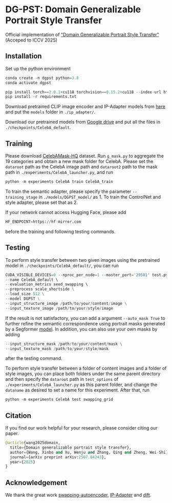 # DG-PST: Domain Generalizable Portrait Style Transfer
Official implementation of ["Domain Generalizable Portrait Style Transfer"](https://arxiv.org/pdf/2507.04243) (Acceped to ICCV 2025)


## Installation
Set up the python environment
``` python
conda create -n dgpst python=3.8
conda activate dgpst

pip install torch==2.0.1+cu118 torchvision==0.15.2+cu118 --index-url https://download.pytorch.org/whl/cu118
pip install -r requirements.txt
```

Download pretrained CLIP image encoder and IP-Adapter models from [here](https://huggingface.co/h94/IP-Adapter/tree/main) and put the ```models``` folder in ```./ip_adapter/```.

Download our pretrained models from [Google drive](https://drive.google.com/drive/folders/1Nj_0tKl-Y76cOnl1BsMqlIBYNlW10TDo?usp=drive_link) and put all the files in ```./checkpoints/CelebA_default```.

## Training

Please download [CelebAMask-HQ](https://github.com/switchablenorms/CelebAMask-HQ) dataset. Run ```g_mask.py``` to aggregate the 19 categories and obtain a new mask folder for CelebA. Please set the ```dataroot``` path as the CelebA image path and ```dataroot2``` path to the mask path in ```./experiments/CelebA_launcher.py```, and run

``` python
python -m experiments CelebA train CelebA_train
```
To train the semantic adapter, please specify the parameter ```--training_stage``` in ```./models/DGPST_model/``` as 1.
To train the ControlNet and style adapter, please set that as 2.


If your network cannot access Hugging Face, please add 
``` python
HF_ENDPOINT=https://hf-mirror.com
```
before the training and following testing commands.

## Testing
To perform style transfer between two given images using the pretrained model in ```./checkpoints/CelebA_default/```, you can run 
``` python
CUDA_VISIBLE_DEVICES=0 --nproc_per_node=1 --master_port='29501' test.py \ 
--name CelebA_default \ 
--evaluation_metrics seed_swapping \ 
--preprocess scale_shortside \
--load_size 512 \
--model DGPST \
--input_structure_image /path/to/your/content/image \
--input_texture_image /path/to/your/style/image
```
If the result is not satisfactory, you can add a argument ```--auto_mask True``` to further refine the semantic correspondence using portrait masks generated by a Segformer [model](https://huggingface.co/jonathandinu/face-parsing). In addition, you can also use your own masks by adding
``` python
--input_structure_mask /path/to/your/content/mask \
--input_texture_mask /path/to/your/style/mask
```
after the testing command.

To perform style transfer between a folder of content images and a folder of style images, you can place both folders under the same parent directory and then specify the ```dataroot``` path in ```test_options``` of ```./experiments/CelebA_launcher.py``` as this parent folder, and change the ```dataname``` as desired to set a name for this experiment. After that, run

``` python
python -m experiments CelebA test swapping_grid
```

## Citation
If you find our work helpful for your research, please consider citing our paper.
``` python
@article{wang2025domain,
  title={Domain generalizable portrait style transfer},
  author={Wang, Xinbo and Xu, Wenju and Zhang, Qing and Zheng, Wei-Shi},
  journal={arXiv preprint arXiv:2507.04243},
  year={2025}
}
```
## Acknowledgement
We thank the great work [swapping-autoencoder](https://github.com/taesungp/swapping-autoencoder-pytorch), [IP-Adapter](https://github.com/tencent-ailab/IP-Adapter) and [dift](https://github.com/Tsingularity/dift).
